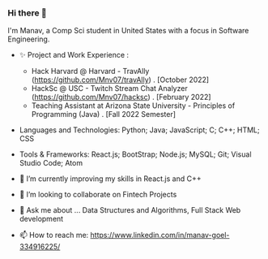 ### Hi there 👋


I'm Manav, a Comp Sci student in United States with a focus in Software Engineering. 

- ✨ Project and Work Experience : 

  - Hack Harvard @ Harvard - TravAlly (https://github.com/Mnv07/travAlly) . [October 2022]
  - HackSc @ USC - Twitch Stream Chat Analyzer (https://github.com/Mnv07/hacksc) . [February 2022]
  - Teaching Assistant at Arizona State University - Principles of Programming (Java) . [Fall 2022 Semester]
  
- Languages and Technologies: Python; Java; JavaScript; C; C++; HTML; CSS
- Tools & Frameworks: React.js; BootStrap; Node.js; MySQL; Git; Visual Studio Code; Atom


- 🔭 I’m currently improving my skills in React.js and C++
- 👯 I’m looking to collaborate on Fintech Projects
- 💬 Ask me about ... Data Structures and Algorithms, Full Stack Web development 
- 📫 How to reach me: https://www.linkedin.com/in/manav-goel-334916225/ 


